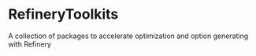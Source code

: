 # RefineryToolkits
A collection of packages to accelerate optimization and option generating with Refinery
